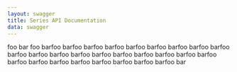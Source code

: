 ```yaml
---
layout: swagger
title: Series API Documentation
data: swagger
---
```


foo bar foo barfoo barfoo barfoo barfoo barfoo barfoo barfoo barfoo barfoo barfoo barfoo barfoo barfoo barfoo 
barfoo barfoo barfoo barfoo barfoo barfoo barfoo barfoo barfoo barfoo barfoo barfoo barfoo bar
